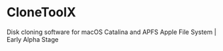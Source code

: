 # CloneToolX
Disk cloning software for macOS Catalina and APFS Apple File System | Early Alpha Stage
